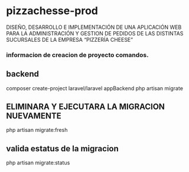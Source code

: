 # pizzachesse-prod
DISEÑO, DESARROLLO E IMPLEMENTACIÓN DE UNA APLICACIÓN WEB  PARA LA ADMINISTRACIÓN Y GESTION DE PEDIDOS DE LAS DISTINTAS  SUCURSALES DE LA EMPRESA “PIZZERÍA CHEESE”



### informacion de creacion de proyecto comandos.
## backend 
composer create-project laravel/laravel appBackend
php artisan migrate

## ELIMINARA Y EJECUTARA LA MIGRACION NUEVAMENTE
php artisan migrate:fresh

## valida estatus de la migracion
php artisan migrate:status

